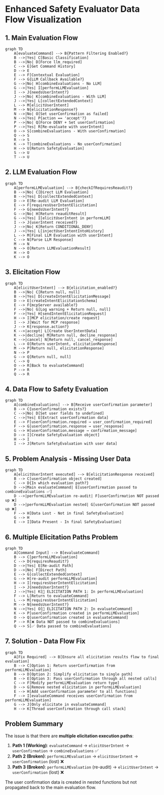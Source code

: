 # Enhanced Safety Evaluator Data Flow Visualization

## 1. Main Evaluation Flow

```mermaid
graph TD
    A[evaluateCommand] --> B{Pattern Filtering Enabled?}
    B -->|Yes| C[Basic Classification]
    B -->|No| D[Force llm_required]
    C --> E[Get Command History]
    D --> E
    E --> F[Contextual Evaluation]
    F --> G{LLM Callback Available?}
    G -->|No| H[combineEvaluations - No LLM]
    G -->|Yes| I[performLLMEvaluation]
    I --> J{needsUserIntent?}
    J -->|No| K[combineEvaluations - With LLM]
    J -->|Yes| L[collectExtendedContext]
    L --> M[elicitUserIntent]
    M --> N{elicitationResponse?}
    N -->|No| O[Set userConfirmation as failed]
    N -->|Yes| P{action == 'accept'?}
    P -->|No| Q[Force DENY + Set userConfirmation]
    P -->|Yes| R[Re-evaluate with userIntent]
    O --> S[combineEvaluations - With userConfirmation]
    Q --> S
    R --> S
    K --> T[combineEvaluations - No userConfirmation]
    H --> U[Return SafetyEvaluation]
    S --> U
    T --> U
```

## 2. LLM Evaluation Flow

```mermaid
graph TD
    A[performLLMEvaluation] --> B{checkIfRequiresReaudit?}
    B -->|No| C[Direct LLM Evaluation]
    B -->|Yes| D[collectExtendedContext]
    D --> E[Re-audit LLM Evaluation]
    E --> F[requiresUserIntentElicitation]
    F --> G{needsUserIntent?}
    G -->|No| H[Return reauditResult]
    G -->|Yes| I[elicitUserIntent in performLLM]
    I --> J{userIntent received?}
    J -->|No| K[Return CONDITIONAL_DENY]
    J -->|Yes| L[injectUserIntentIntoHistory]
    L --> M[Final LLM Evaluation with userIntent]
    C --> N[Parse LLM Response]
    M --> N
    N --> O[Return LLMEvaluationResult]
    H --> O
    K --> O
```

## 3. Elicitation Flow

```mermaid
graph TD
    A[elicitUserIntent] --> B{elicitation_enabled?}
    B -->|No| C[Return null, null]
    B -->|Yes| D[createIntentElicitationMessage]
    D --> E[createIntentElicitationSchema]
    E --> F{mcpServer available?}
    F -->|No| G[Log warning + Return null, null]
    F -->|Yes| H[sendIntentElicitationRequest]
    H --> I[MCP elicitation/create request]
    I --> J[Wait for MCP response]
    J --> K{response.action?}
    K -->|accept| L[Create UserIntentData]
    K -->|decline| M[Return null, decline_response]
    K -->|cancel| N[Return null, cancel_response]
    L --> O[Return userIntent, elicitationResponse]
    M --> P[Return null, elicitationResponse]
    N --> P
    G --> Q[Return null, null]
    C --> Q
    O --> R[Back to evaluateCommand]
    P --> R
    Q --> R
```

## 4. Data Flow to Safety Evaluation

```mermaid
graph TD
    A[combineEvaluations] --> B[Receive userConfirmation parameter]
    B --> C{userConfirmation exists?}
    C -->|No| D[Set user fields to undefined]
    C -->|Yes| E[Extract userConfirmation data]
    E --> F[userConfirmation.required → user_confirmation_required]
    F --> G[userConfirmation.response → user_response]
    G --> H[userConfirmation.message → confirmation_message]
    D --> I[Create SafetyEvaluation object]
    H --> I
    I --> J[Return SafetyEvaluation with user data]
```

## 5. Problem Analysis - Missing User Data

```mermaid
graph TD
    A[elicitUserIntent executed] --> B[elicitationResponse received]
    B --> C[userConfirmation object created]
    C --> D{In which evaluation path?}
    D -->|Main evaluateCommand| E[userConfirmation passed to combineEvaluations ✅]
    D -->|performLLMEvaluation re-audit| F[userConfirmation NOT passed up ❌]
    D -->|performLLMEvaluation nested| G[userConfirmation NOT passed up ❌]
    F --> H[Data Lost - Not in final SafetyEvaluation]
    G --> H
    E --> I[Data Present - In final SafetyEvaluation]
```

## 6. Multiple Elicitation Paths Problem

```mermaid
graph TD
    A[Command Input] --> B[evaluateCommand]
    B --> C[performLLMEvaluation]
    C --> D{requiresReaudit?}
    D -->|Yes| E[Re-audit Path]
    D -->|No| F[Direct Path]
    E --> G[collectExtendedContext]
    G --> H[re-audit performLLMEvaluation]
    H --> I[requiresUserIntentElicitation]
    I --> J{needsUserIntent?}
    J -->|Yes| K[🔴 ELICITATION PATH 1: In performLLMEvaluation]
    F --> L[Return to evaluateCommand]
    L --> M[requiresUserIntentElicitation]
    M --> N{needsUserIntent?}
    N -->|Yes| O[🔴 ELICITATION PATH 2: In evaluateCommand]
    K --> P[userConfirmation created in performLLMEvaluation]
    O --> Q[userConfirmation created in evaluateCommand]
    P --> R[❌ Data NOT passed to combineEvaluations]
    Q --> S[✅ Data passed to combineEvaluations]
```

## 7. Solution - Data Flow Fix

```mermaid
graph TD
    A[Fix Required] --> B[Ensure all elicitation results flow to final evaluation]
    B --> C[Option 1: Return userConfirmation from performLLMEvaluation]
    B --> D[Option 2: Simplify elicitation to single path]
    B --> E[Option 3: Pass userConfirmation through all nested calls]
    C --> F[Modify performLLMEvaluation return type]
    D --> G[Remove nested elicitation in performLLMEvaluation]
    E --> H[Add userConfirmation parameter to all functions]
    F --> I[evaluateCommand receives userConfirmation from performLLMEvaluation]
    G --> J[Only elicitate in evaluateCommand]
    H --> K[Thread userConfirmation through call stack]
```

## Problem Summary

The issue is that there are **multiple elicitation execution paths**:

1. **Path 1 (Working)**: `evaluateCommand` → `elicitUserIntent` → `userConfirmation` → `combineEvaluations` ✅
2. **Path 2 (Broken)**: `performLLMEvaluation` → `elicitUserIntent` → `userConfirmation` (lost) ❌
3. **Path 3 (Broken)**: `performLLMEvaluation` (re-audit) → `elicitUserIntent` → `userConfirmation` (lost) ❌

The user confirmation data is created in nested functions but not propagated back to the main evaluation flow.
